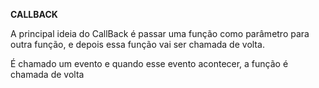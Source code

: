 **CALLBACK**

A principal ideia do CallBack é passar uma função como parâmetro para outra função, e depois essa função vai ser chamada de volta.

É chamado um evento e quando esse evento acontecer, a função é chamada de volta